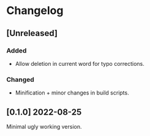 # Changelog

## [Unreleased]

### Added

- Allow deletion in current word for typo corrections.

### Changed

- Minification + minor changes in build scripts.

## [0.1.0] 2022-08-25

Minimal ugly working version.
